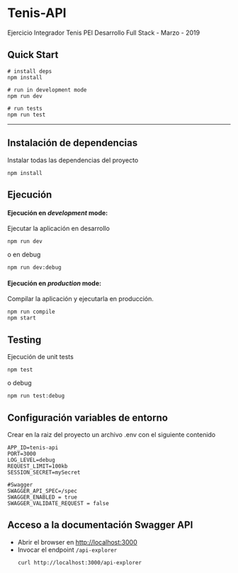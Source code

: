 # Tenis-API

Ejercicio Integrador Tenis PEI Desarrollo Full Stack - Marzo - 2019

## Quick Start

```shell
# install deps
npm install

# run in development mode
npm run dev

# run tests
npm run test
```

---

## Instalación de dependencias

Instalar todas las dependencias del proyecto

```shell
npm install
```

## Ejecución
#### Ejecución en *development* mode:
Ejecutar la aplicación en desarrollo

```shell
npm run dev
```

o en debug

```shell
npm run dev:debug
```

#### Ejecución en *production* mode:

Compilar la aplicación y ejecutarla en producción.

```shell
npm run compile
npm start
```

## Testing

Ejecución de unit tests

```shell
npm test
```

o debug

```shell
npm run test:debug
```

## Configuración variables de entorno

Crear en la raiz del proyecto un archivo .env con el siguiente contenido

  ```shell
APP_ID=tenis-api
PORT=3000
LOG_LEVEL=debug
REQUEST_LIMIT=100kb
SESSION_SECRET=mySecret

#Swagger
SWAGGER_API_SPEC=/spec
SWAGGER_ENABLED = true
SWAGGER_VALIDATE_REQUEST = false
  ```

## Acceso a la documentación Swagger API
* Abrir el browser en [http://localhost:3000](http://localhost:3000)
* Invocar el endpoint `/api-explorer` 
  ```shell
  curl http://localhost:3000/api-explorer
  ```